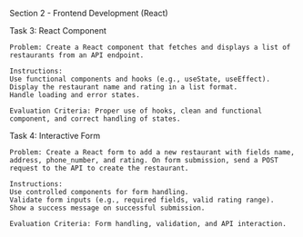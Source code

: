 Section 2 - Frontend Development (React)

Task 3: React Component
    
    Problem: Create a React component that fetches and displays a list of restaurants from an API endpoint.
    
    Instructions:
    Use functional components and hooks (e.g., useState, useEffect).
    Display the restaurant name and rating in a list format.
    Handle loading and error states.
    
    Evaluation Criteria: Proper use of hooks, clean and functional component, and correct handling of states.

Task 4: Interactive Form
    
    Problem: Create a React form to add a new restaurant with fields name, address, phone_number, and rating. On form submission, send a POST request to the API to create the restaurant.
    
    Instructions:
    Use controlled components for form handling.
    Validate form inputs (e.g., required fields, valid rating range).
    Show a success message on successful submission.
    
    Evaluation Criteria: Form handling, validation, and API interaction.